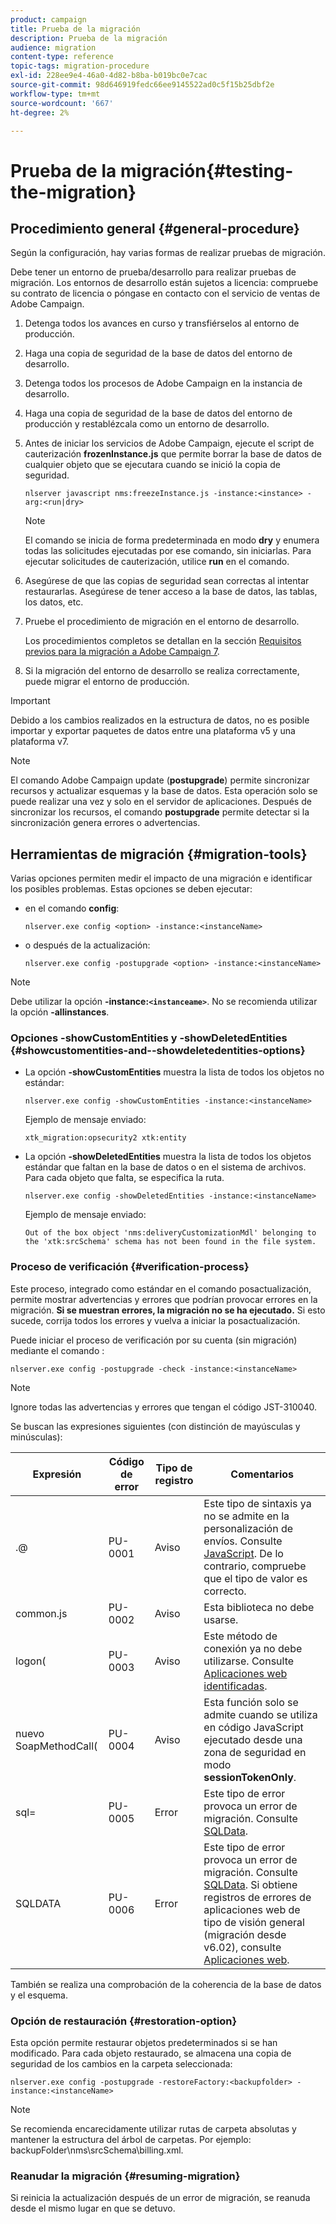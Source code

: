 ```yaml
---
product: campaign
title: Prueba de la migración
description: Prueba de la migración
audience: migration
content-type: reference
topic-tags: migration-procedure
exl-id: 228ee9e4-46a0-4d82-b8ba-b019bc0e7cac
source-git-commit: 98d646919fedc66ee9145522ad0c5f15b25dbf2e
workflow-type: tm+mt
source-wordcount: '667'
ht-degree: 2%

---
```


# Prueba de la migración{#testing-the-migration}

## Procedimiento general {#general-procedure}

Según la configuración, hay varias formas de realizar pruebas de migración.

Debe tener un entorno de prueba/desarrollo para realizar pruebas de migración. Los entornos de desarrollo están sujetos a licencia: compruebe su contrato de licencia o póngase en contacto con el servicio de ventas de Adobe Campaign.

1. Detenga todos los avances en curso y transfiérselos al entorno de producción.
1. Haga una copia de seguridad de la base de datos del entorno de desarrollo.
1. Detenga todos los procesos de Adobe Campaign en la instancia de desarrollo.
1. Haga una copia de seguridad de la base de datos del entorno de producción y restablézcala como un entorno de desarrollo.
1. Antes de iniciar los servicios de Adobe Campaign, ejecute el script de cauterización **frozenInstance.js** que permite borrar la base de datos de cualquier objeto que se ejecutara cuando se inició la copia de seguridad.

   ```
   nlserver javascript nms:freezeInstance.js -instance:<instance> -arg:<run|dry>
   ```

   >[!NOTE]
   >
   >El comando se inicia de forma predeterminada en modo **dry** y enumera todas las solicitudes ejecutadas por ese comando, sin iniciarlas. Para ejecutar solicitudes de cauterización, utilice **run** en el comando.

1. Asegúrese de que las copias de seguridad sean correctas al intentar restaurarlas. Asegúrese de tener acceso a la base de datos, las tablas, los datos, etc.
1. Pruebe el procedimiento de migración en el entorno de desarrollo.

   Los procedimientos completos se detallan en la sección [Requisitos previos para la migración a Adobe Campaign 7](../../migration/using/prerequisites-for-migration-to-adobe-campaign-7.md).

1. Si la migración del entorno de desarrollo se realiza correctamente, puede migrar el entorno de producción.

>[!IMPORTANT]
>
>Debido a los cambios realizados en la estructura de datos, no es posible importar y exportar paquetes de datos entre una plataforma v5 y una plataforma v7.

>[!NOTE]
>
>El comando Adobe Campaign update (**postupgrade**) permite sincronizar recursos y actualizar esquemas y la base de datos. Esta operación solo se puede realizar una vez y solo en el servidor de aplicaciones. Después de sincronizar los recursos, el comando **postupgrade** permite detectar si la sincronización genera errores o advertencias.

## Herramientas de migración {#migration-tools}

Varias opciones permiten medir el impacto de una migración e identificar los posibles problemas. Estas opciones se deben ejecutar:

* en el comando **config**:

   ```
   nlserver.exe config <option> -instance:<instanceName>
   ```

* o después de la actualización:

   ```
   nlserver.exe config -postupgrade <option> -instance:<instanceName>
   ```

>[!NOTE]
>
>Debe utilizar la opción **-instance:`<instanceame>`**. No se recomienda utilizar la opción **-allinstances**.

### Opciones -showCustomEntities y -showDeletedEntities {#showcustomentities-and--showdeletedentities-options}

* La opción **-showCustomEntities** muestra la lista de todos los objetos no estándar:

   ```
   nlserver.exe config -showCustomEntities -instance:<instanceName>
   ```

   Ejemplo de mensaje enviado:

   ```
   xtk_migration:opsecurity2 xtk:entity
   ```

* La opción **-showDeletedEntities** muestra la lista de todos los objetos estándar que faltan en la base de datos o en el sistema de archivos. Para cada objeto que falta, se especifica la ruta.

   ```
   nlserver.exe config -showDeletedEntities -instance:<instanceName>
   ```

   Ejemplo de mensaje enviado:

   ```
   Out of the box object 'nms:deliveryCustomizationMdl' belonging to the 'xtk:srcSchema' schema has not been found in the file system.
   ```

### Proceso de verificación {#verification-process}

Este proceso, integrado como estándar en el comando posactualización, permite mostrar advertencias y errores que podrían provocar errores en la migración. **Si se muestran errores, la migración no se ha ejecutado.** Si esto sucede, corrija todos los errores y vuelva a iniciar la posactualización.

Puede iniciar el proceso de verificación por su cuenta (sin migración) mediante el comando :

```
nlserver.exe config -postupgrade -check -instance:<instanceName>
```

>[!NOTE]
>
>Ignore todas las advertencias y errores que tengan el código JST-310040.

Se buscan las expresiones siguientes (con distinción de mayúsculas y minúsculas):

<table> 
 <thead> 
  <tr> 
   <th> Expresión<br /> </th> 
   <th> Código de error<br /> </th> 
   <th> Tipo de registro<br /> </th> 
   <th> Comentarios<br /> </th> 
  </tr> 
 </thead> 
 <tbody> 
  <tr> 
   <td> .@<br /> </td> 
   <td> PU-0001<br /> </td> 
   <td> Aviso<br /> </td> 
   <td> Este tipo de sintaxis ya no se admite en la personalización de envíos. Consulte <a href="../../migration/using/general-configurations.md#javascript" target="_blank">JavaScript</a>. De lo contrario, compruebe que el tipo de valor es correcto.<br /> </td> 
  </tr> 
  <tr> 
   <td> common.js<br /> </td> 
   <td> PU-0002<br /> </td> 
   <td> Aviso<br /> </td> 
   <td> Esta biblioteca no debe usarse.<br /> </td> 
  </tr> 
  <tr> 
   <td> logon(<br /> </td> 
   <td> PU-0003<br /> </td> 
   <td> Aviso<br /> </td> 
   <td> Este método de conexión ya no debe utilizarse. Consulte <a href="../../migration/using/general-configurations.md#identified-web-applications" target="_blank">Aplicaciones web identificadas</a>.<br /> </td> 
  </tr> 
  <tr> 
   <td> nuevo SoapMethodCall(<br /> </td> 
   <td> PU-0004<br /> </td> 
   <td> Aviso<br /> </td> 
   <td> Esta función solo se admite cuando se utiliza en código JavaScript ejecutado desde una zona de seguridad en modo <strong>sessionTokenOnly</strong>.<br /> </td> 
  </tr> 
  <tr> 
   <td> sql=<br /> </td> 
   <td> PU-0005<br /> </td> 
   <td> Error<br /> </td> 
   <td> Este tipo de error provoca un error de migración. Consulte <a href="../../migration/using/general-configurations.md#sqldata" target="_blank">SQLData</a>.<br /> </td> 
  </tr> 
  <tr> 
   <td> SQLDATA<br /> </td> 
   <td> PU-0006<br /> </td> 
   <td> Error<br /> </td> 
   <td> Este tipo de error provoca un error de migración. Consulte <a href="../../migration/using/general-configurations.md#sqldata" target="_blank">SQLData</a>. Si obtiene registros de errores de aplicaciones web de tipo de visión general (migración desde v6.02), consulte <a href="../../migration/using/specific-configurations-in-v6-02.md#web-applications" target="_blank">Aplicaciones web</a>.<br /> </td> 
  </tr> 
 </tbody> 
</table>

También se realiza una comprobación de la coherencia de la base de datos y el esquema.

### Opción de restauración {#restoration-option}

Esta opción permite restaurar objetos predeterminados si se han modificado. Para cada objeto restaurado, se almacena una copia de seguridad de los cambios en la carpeta seleccionada:

```
nlserver.exe config -postupgrade -restoreFactory:<backupfolder> -instance:<instanceName>
```

>[!NOTE]
>
>Se recomienda encarecidamente utilizar rutas de carpeta absolutas y mantener la estructura del árbol de carpetas. Por ejemplo: backupFolder\nms\srcSchema\billing.xml.

### Reanudar la migración {#resuming-migration}

Si reinicia la actualización después de un error de migración, se reanuda desde el mismo lugar en que se detuvo.
